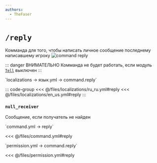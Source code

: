 ```yaml
---
authors:
  - TheFaser
---
```


# `/reply`

Комманда для того, чтобы написать личное сообщение последнему написавшему игроку
![command reply](/commandreply.png)

::: danger ВНИМАТЕЛЬНО
Комманда не будет работать, если модуль [`Tell`](/docs/command/tell/) выключен
:::

[//]: # (localization)
<!--@include: @/parts/words.md#localization--> 
<!--@include: @/parts/words.md#path--> `localizations → язык.yml → command.reply`

<!--@include: @/parts/words.md#default--> 

::: code-group
<<< @/files/localizations/ru_ru.yml#reply
<<< @/files/localizations/en_us.yml#reply
:::

### `null_receiver`

Сообщение, если получатель не найден

[//]: # (command.yml)
<!--@include: @/parts/words.md#setting-->
<!--@include: @/parts/words.md#path--> `command.yml → reply`

<!--@include: @/parts/words.md#default-->
<<< @/files/command.yml#reply

<!--@include: @/parts/enable.md-->
<!--@include: @/parts/aliases.md-->
<!--@include: @/parts/cooldown.md-->
<!--@include: @/parts/sound.md-->

[//]: # (permission.yml)
<!--@include: @/parts/words.md#permission-->
<!--@include: @/parts/words.md#path--> `permission.yml → command.reply`

<!--@include: @/parts/words.md#default-->
<<< @/files/permission.yml#reply

<!--@include: @/parts/permission/permissionTier3.md-->
<!--@include: @/parts/permission/cooldown.md-->
<!--@include: @/parts/permission/sound.md-->

